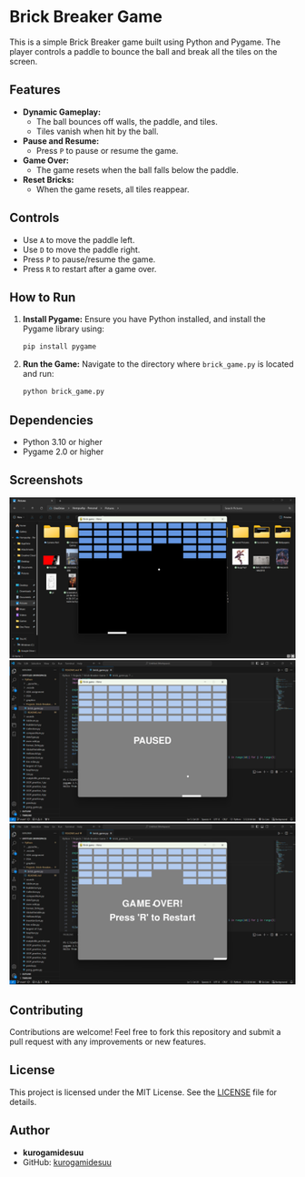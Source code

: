 # Brick Breaker Game

This is a simple Brick Breaker game built using Python and Pygame. The player controls a paddle to bounce the ball and break all the tiles on the screen.

## Features

- **Dynamic Gameplay:**
  - The ball bounces off walls, the paddle, and tiles.
  - Tiles vanish when hit by the ball.
- **Pause and Resume:**
  - Press `P` to pause or resume the game.
- **Game Over:**
  - The game resets when the ball falls below the paddle.
- **Reset Bricks:**
  - When the game resets, all tiles reappear.

## Controls

- Use `A` to move the paddle left.
- Use `D` to move the paddle right.
- Press `P` to pause/resume the game.
- Press `R` to restart after a game over.

## How to Run

1. **Install Pygame:** Ensure you have Python installed, and install the Pygame library using:

   ```bash
   pip install pygame
   ```

2. **Run the Game:** Navigate to the directory where `brick_game.py` is located and run:

   ```bash
   python brick_game.py
   ```

## Dependencies

- Python 3.10 or higher
- Pygame 2.0 or higher

## Screenshots

![Gameplay Screenshot](screenshots/Screenshot%20(1).png)
![Gameplay Screenshot](screenshots/Screenshot%20(2).png)
![Gameplay Screenshot](screenshots/Screenshot%20(3).png)


## Contributing

Contributions are welcome! Feel free to fork this repository and submit a pull request with any improvements or new features.

## License

This project is licensed under the MIT License. See the [LICENSE](LICENSE) file for details.

## Author

- **kurogamidesuu**
- GitHub: [kurogamidesuu](https://github.com/kurogamidesuu)

